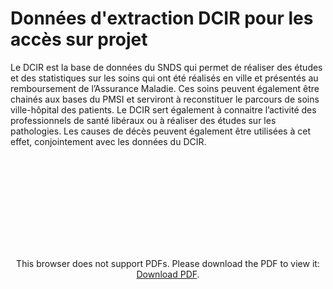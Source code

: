 # Données d'extraction DCIR pour les accès sur projet
<!-- SPDX-License-Identifier: MPL-2.0 -->
Le DCIR est la base de données du SNDS qui permet de réaliser des études et des statistiques sur les soins qui ont été réalisés en ville et présentés au 
remboursement de l’Assurance Maladie. Ces soins peuvent également être chainés aux bases du PMSI et serviront à reconstituer le parcours de soins ville-hôpital 
des patients. Le DCIR sert également à connaitre l’activité des professionnels de santé libéraux ou à réaliser des études sur les pathologies. Les causes de décès 
peuvent également être utilisées à cet effet, conjointement avec les données du DCIR.
<p style="text-align: center;">
<object data="../../files/Cnam/2020-06-18_CNAM_donnees-extraction-pour-acces-sur-projet-v.06-2020-VF_MLP-2.0.pdf" type="application/pdf" width="500px" height="450px">
    <embed src="../../files/Cnam/2020-06-18_CNAM_donnees-extraction-pour-acces-sur-projet-v.06-2020-VF_MLP-2.0.pdf" type="application/pdf">
        <p>This browser does not support PDFs. Please download the PDF to view it: <a href="../../files/Cnam/2020-06-18_CNAM_donnees-extraction-pour-acces-sur-projet-v.06-2020-VF_MLP-2.0.pdf">Download PDF</a>.</p>
    </embed>
</object>
</p>

